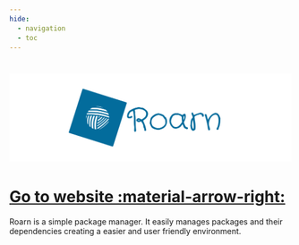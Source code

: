 ```yaml
---
hide:
  - navigation
  - toc
---
```


# [![Frame 594|690x215](./extras/banner.png)](https://roarn.space)

# [Go to website :material-arrow-right:](https://roarn.space)

Roarn is a simple package manager. It easily manages packages and their dependencies creating a easier and user friendly environment.
